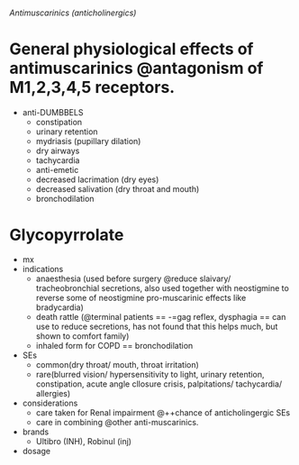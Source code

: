 ###### Antimuscarinics (anticholinergics)

# General physiological effects of antimuscarinics @antagonism of M1,2,3,4,5 receptors.
- anti-DUMBBELS
    + constipation
    + urinary retention
    + mydriasis (pupillary dilation)
    + dry airways
    + tachycardia
    + anti-emetic
    + decreased lacrimation (dry eyes)
    + decreased salivation (dry throat and mouth)
    + bronchodilation

# Glycopyrrolate
- mx
- indications
    + anaesthesia (used before surgery @reduce slaivary/ tracheobronchial secretions, also used together with neostigmine to reverse some of neostigmine pro-muscarinic effects like bradycardia)
    + death rattle (@terminal patients == -=gag reflex, dysphagia == can use to reduce secretions, has not found that this helps much, but shown to comfort family)
    + inhaled form for COPD == bronchodilation
- SEs
    + common(dry throat/ mouth, throat irritation)
    + rare(blurred vision/ hypersensitivity to light, urinary retention, constipation, acute angle cllosure crisis, palpitations/ tachycardia/ allergies)
- considerations
    + care taken for Renal impairment @++chance of anticholingergic SEs
    + care in combining @other anti-muscarinics.
- brands
    + Ultibro (INH), Robinul (inj)
- dosage
